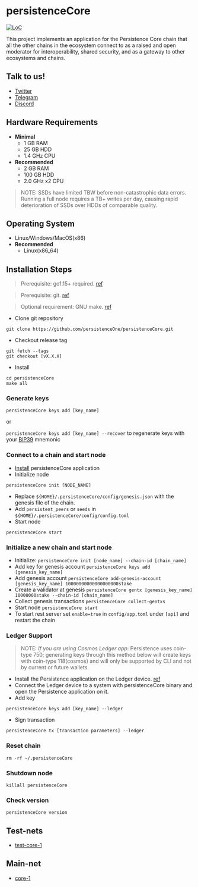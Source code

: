 # persistenceCore

[![LoC](https://tokei.rs/b1/github/persistenceOne/persistenceCore)](https://github.com/persistenceOne/persistenceCore)

This project implements an application for the Persistence Core chain that all
the other chains in the ecosystem connect to as a raised and open moderator for
interoperability, shared security, and as a gateway to other ecosystems and
chains.

## Talk to us!

- [Twitter](https://twitter.com/PersistenceOne)
- [Telegram](https://t.me/PersistenceOneChat)
- [Discord](https://discord.com/channels/796174129077813248)

## Hardware Requirements

- **Minimal**
  - 1 GB RAM
  - 25 GB HDD
  - 1.4 GHz CPU
- **Recommended**
  - 2 GB RAM
  - 100 GB HDD
  - 2.0 GHz x2 CPU

> NOTE: SSDs have limited TBW before non-catastrophic data errors. Running a
> full node requires a TB+ writes per day, causing rapid deterioration of SSDs
> over HDDs of comparable quality.

## Operating System

- Linux/Windows/MacOS(x86)
- **Recommended**
  - Linux(x86_64)

## Installation Steps

> Prerequisite: go1.15+ required. [ref](https://golang.org/doc/install)

> Prerequisite: git. [ref](https://github.com/git/git)

> Optional requirement: GNU make.
> [ref](https://www.gnu.org/software/make/manual/html_node/index.html)

- Clone git repository

```shell
git clone https://github.com/persistenceOne/persistenceCore.git
```

- Checkout release tag

```shell
git fetch --tags
git checkout [vX.X.X]
```

- Install

```shell
cd persistenceCore
make all
```

### Generate keys

`persistenceCore keys add [key_name]`

or

`persistenceCore keys add [key_name] --recover` to regenerate keys with your
[BIP39](https://github.com/bitcoin/bips/tree/master/bip-0039) mnemonic

### Connect to a chain and start node

- [Install](#installation-steps) persistenceCore application
- Initialize node

```shell
persistenceCore init [NODE_NAME]
```

- Replace `${HOME}/.persistenceCore/config/genesis.json` with the genesis file
  of the chain.
- Add `persistent_peers` or `seeds` in
  `${HOME}/.persistenceCore/config/config.toml`
- Start node

```shell
persistenceCore start
```

### Initialize a new chain and start node

- Initialize: `persistenceCore init [node_name] --chain-id [chain_name]`
- Add key for genesis account `persistenceCore keys add [genesis_key_name]`
- Add genesis account
  `persistenceCore add-genesis-account [genesis_key_name] 10000000000000000000stake`
- Create a validator at genesis
  `persistenceCore gentx [genesis_key_name] 10000000stake --chain-id [chain_name]`
- Collect genesis transactions `persistenceCore collect-gentxs`
- Start node `persistenceCore start`
- To start rest server set `enable=true` in `config/app.toml` under `[api]` and
  restart the chain

### Ledger Support

> NOTE: _If you are using Cosmos Ledger app_: Persistence uses coin-type 750;
> generating keys through this method below will create keys with coin-type
> 118(cosmos) and will only be supported by CLI and not by current or future
> wallets.

- Install the Persistence application on the Ledger device.
  [ref](https://github.com/persistenceOne/persistenceCore/blob/master/docs/resources/Ledger.md#install-the-persistence-ledger-application)
- Connect the Ledger device to a system with persistenceCore binary and open the
  Persistence application on it.
- Add key

```shell
persistenceCore keys add [key_name] --ledger
```

- Sign transaction

```shell
persistenceCore tx [transaction parameters] --ledger
```

### Reset chain

```shell
rm -rf ~/.persistenceCore
```

### Shutdown node

```shell
killall persistenceCore
```

### Check version

```shell
persistenceCore version
```

## Test-nets

- [test-core-1](https://github.com/persistenceOne/genesisTransactions/tree/master/test-core-1)

## Main-net

- [core-1](https://github.com/persistenceOne/genesisTransactions/tree/master/core-1)
